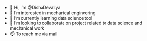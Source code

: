 - 👋 Hi, I’m @DishaDevaliya
- 👀 I’m interested in mechanical engineering
- 🌱 I’m currently learning data science tool
- 💞️ I’m looking to collaborate on project related to data science and mechanical work
- 📫 To reach me via mail

<!---
DishaDevaliya/DishaDevaliya is a ✨ special ✨ repository because its `README.md` (this file) appears on your GitHub profile.
You can click the Preview link to take a look at your changes.
--->
